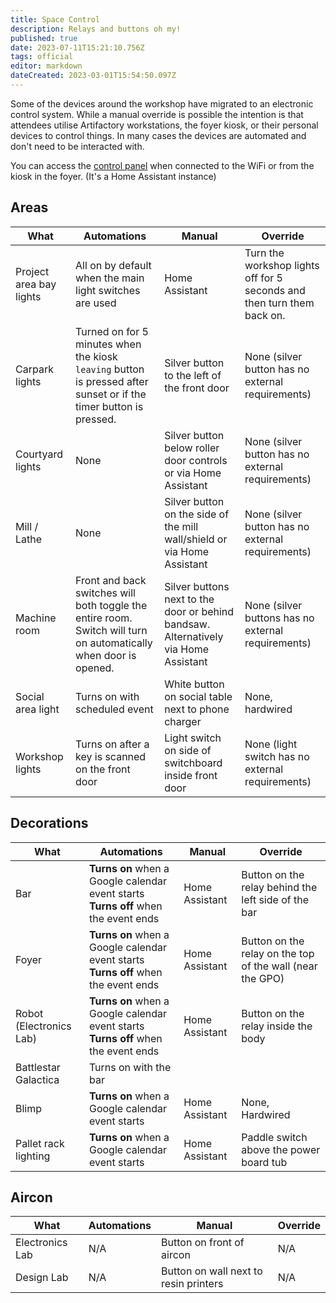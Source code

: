 ```yaml
---
title: Space Control
description: Relays and buttons oh my!
published: true
date: 2023-07-11T15:21:10.756Z
tags: official
editor: markdown
dateCreated: 2023-03-01T15:54:50.097Z
---
```


Some of the devices around the workshop have migrated to an electronic control system. While a manual override is possible the intention is that attendees utilise Artifactory workstations, the foyer kiosk, or their personal devices to control things. In many cases the devices are automated and don't need to be interacted with.

You can access the [control panel](https://control.artifactory.org.au) when connected to the WiFi or from the kiosk in the foyer. (It's a Home Assistant instance)

## Areas

| What                    | Automations | Manual | Override |
|-------------------------|-------------|--------|----------|
| Project area bay lights | All on by default when the main light switches are used | Home Assistant | Turn the workshop lights off for 5 seconds and then turn them back on. |
| Carpark lights | Turned on for 5 minutes when the kiosk `leaving` button is pressed after sunset or if the timer button is pressed. | Silver button to the left of the front door | None (silver button has no external requirements) |
| Courtyard lights | None | Silver button below roller door controls or via Home Assistant | None (silver button has no external requirements) |
| Mill / Lathe | None | Silver button on the side of the mill wall/shield or via Home Assistant | None (silver button has no external requirements) |
| Machine room | Front and back switches will both toggle the entire room. Switch will turn on automatically when door is opened. | Silver buttons next to the door or behind bandsaw. Alternatively via Home Assistant | None (silver buttons has no external requirements) |
| Social area light | Turns on with scheduled event | White button on social table next to phone charger | None, hardwired |
| Workshop lights | Turns on after a key is scanned on the front door | Light switch on side of switchboard inside front door | None (light switch has no external requirements) |

## Decorations

| What                    | Automations | Manual | Override |
|-------------------------|-------------|--------|----------|
| Bar                     | **Turns on** when a Google calendar event starts<br>**Turns off** when the event ends | Home Assistant | Button on the relay behind the left side of the bar |
| Foyer                   | **Turns on** when a Google calendar event starts<br>**Turns off** when the event ends | Home Assistant | Button on the relay on the top of the wall (near the GPO) |
| Robot (Electronics Lab) | **Turns on** when a Google calendar event starts<br>**Turns off** when the event ends | Home Assistant | Button on the relay inside the body |
| Battlestar Galactica    | Turns on with the bar | | |
| Blimp                   | **Turns on** when a Google calendar event starts | Home Assistant | None, Hardwired |
| Pallet rack lighting | **Turns on** when a Google calendar event starts | Home Assistant | Paddle switch above the power board tub |

## Aircon

| What                    | Automations | Manual | Override |
|-------------------------|-------------|--------|----------|
| Electronics Lab | N/A | Button on front of aircon | N/A |
| Design Lab      | N/A | Button on wall next to resin printers | N/A |
